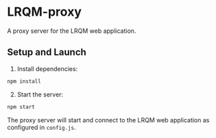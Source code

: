 # LRQM-proxy

A proxy server for the LRQM web application.

## Setup and Launch

1. Install dependencies:
```bash
npm install
```

2. Start the server:
```bash
npm start
```

The proxy server will start and connect to the LRQM web application as configured in `config.js`.
